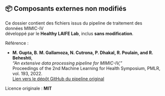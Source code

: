 ## 📦 Composants externes non modifiés

Ce dossier contient des fichiers issus du pipeline de traitement des données MIMIC-IV  
développé par le **Healthy LAIFE Lab**, inclus **sans modification**.

Référence :

- **M. Gupta, B. M. Gallamoza, N. Cutrona, P. Dhakal, R. Poulain, and R. Beheshti**,  
  *“An extensive data processing pipeline for MIMIC-IV,”*  
  Proceedings of the 2nd Machine Learning for Health Symposium, PMLR, vol. 193, 2022.  
  [Lien vers le dépôt GitHub du pipeline original](https://github.com/healthylaife/MIMIC-IV-Data-Pipeline)

Licence originale : **MIT**

